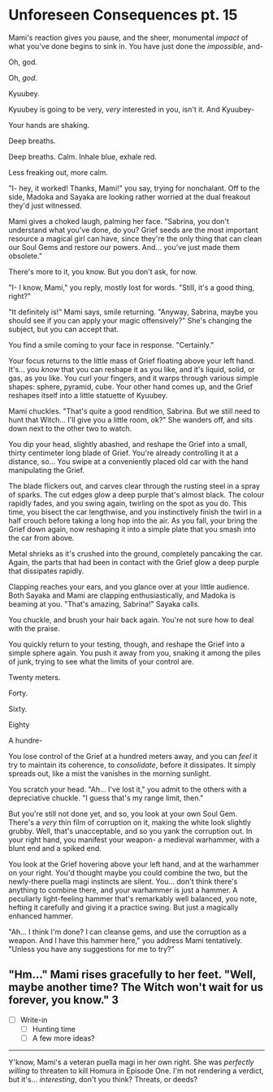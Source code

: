 # Unforeseen Consequences pt. 15

Mami's reaction gives you pause, and the sheer, monumental *impact* of what you've done begins to sink in. You have just done the *impossible*, and-

Oh, god.

Oh, *god*.

Kyuubey.

Kyuubey is going to be very, *very* interested in you, isn't it. And Kyuubey-

Your hands are shaking.

Deep breaths.

Deep breaths. Calm. Inhale blue, exhale red.

Less freaking out, more calm.

"I- hey, it worked! Thanks, Mami!" you say, trying for nonchalant. Off to the side, Madoka and Sayaka are looking rather worried at the dual freakout they'd just witnessed.

Mami gives a choked laugh, palming her face. "Sabrina, you don't understand what you've done, do you? Grief seeds are the most important resource a magical girl can have, since they're the only thing that can clean our Soul Gems and restore our powers. And... you've just made them obsolete."

There's more to it, you know. But you don't ask, for now.

"I- I know, Mami," you reply, mostly lost for words. "Still, it's a good thing, right?"

"It definitely is!" Mami says, smile returning. "Anyway, Sabrina, maybe you should see if you can apply your magic offensively?" She's changing the subject, but you can accept that.

You find a smile coming to your face in response. "Certainly."

Your focus returns to the little mass of Grief floating above your left hand. It's... you *know* that you can reshape it as you like, and it's liquid, solid, or gas, as you like. You curl your fingers, and it warps through various simple shapes: sphere, pyramid, cube. Your other hand comes up, and the Grief reshapes itself into a little statuette of Kyuubey.

Mami chuckles. "That's quite a good rendition, Sabrina. But we still need to hunt that Witch... I'll give you a little room, ok?" She wanders off, and sits down next to the other two to watch.

You dip your head, slightly abashed, and reshape the Grief into a small, thirty centimeter long blade of Grief. You're already controlling it at a distance, so... You swipe at a conveniently placed old car with the hand manipulating the Grief.

The blade flickers out, and carves clear through the rusting steel in a spray of sparks. The cut edges glow a deep purple that's almost black. The colour rapidly fades, and you swing again, twirling on the spot as you do. This time, you bisect the car lengthwise, and you instinctively finish the twirl in a half crouch before taking a long hop into the air. As you fall, your bring the Grief down again, now reshaping it into a simple plate that you smash into the car from above.

Metal shrieks as it's crushed into the ground, completely pancaking the car. Again, the parts that had been in contact with the Grief glow a deep purple that dissipates rapidly.

Clapping reaches your ears, and you glance over at your little audience. Both Sayaka and Mami are clapping enthusiastically, and Madoka is beaming at you. "That's amazing, Sabrina!" Sayaka calls.

You chuckle, and brush your hair back again. You're not sure how to deal with the praise.

You quickly return to your testing, though, and reshape the Grief into a simple sphere again. You push it away from you, snaking it among the piles of junk, trying to see what the limits of your control are.

Twenty meters.

Forty.

Sixty.

Eighty

A hundre-

You lose control of the Grief at a hundred meters away, and you can *feel* it try to maintain its coherence, to *consolidate*, before it dissipates. It simply spreads out, like a mist the vanishes in the morning sunlight.

You scratch your head. "Ah... I've lost it," you admit to the others with a depreciative chuckle. "I guess that's my range limit, then."

But you're still not done yet, and so, you look at your own Soul Gem. There's a *very* thin film of corruption on it, making the white look slightly grubby. Well, that's unacceptable, and so you yank the corruption out. In your right hand, you manifest your weapon- a medieval warhammer, with a blunt end and a spiked end.

You look at the Grief hovering above your left hand, and at the warhammer on your right. You'd thought maybe you could combine the two, but the newly-there puella magi instincts are silent. You... don't think there's anything to combine there, and your warhammer is just a hammer. A peculiarly light-feeling hammer that's remarkably well balanced, you note, hefting it carefully and giving it a practice swing. But just a magically enhanced hammer.

"Ah... I think I'm done? I can cleanse gems, and use the corruption as a weapon. And I have this hammer here," you address Mami tentatively. "Unless you have any suggestions for me to try?"

"Hm..." Mami rises gracefully to her feet. "Well, maybe another time? The Witch won't wait for us forever, you know."
3
---

- [ ] Write-in
  - [ ] Hunting time
  - [ ] A few more ideas?

---

Y'know, Mami's a veteran puella magi in her own right. She was *perfectly willing* to threaten to kill Homura in Episode One. I'm not rendering a verdict, but it's... *interesting*, don't you think? Threats, or deeds?
